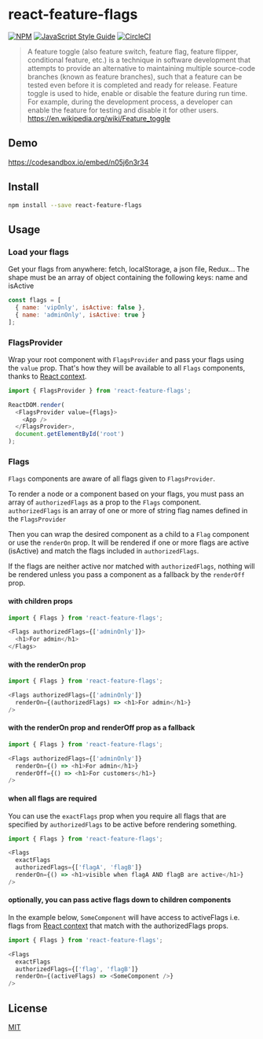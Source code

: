 # react-feature-flags

> 

[![NPM](https://img.shields.io/npm/v/react-feature-flags.svg)](https://www.npmjs.com/package/react-feature-flags) 
[![JavaScript Style Guide](https://img.shields.io/badge/code_style-standard-brightgreen.svg)](https://standardjs.com)
[![CircleCI](https://circleci.com/gh/romaindso/react-feature-flags/tree/master.svg?style=svg)](https://circleci.com/gh/romaindso/react-feature-flags/tree/master)


> A feature toggle (also feature switch, feature flag, feature flipper, conditional feature, etc.) is a technique in software development that attempts to provide an alternative to maintaining multiple source-code branches (known as feature branches), such that a feature can be tested even before it is completed and ready for release. Feature toggle is used to hide, enable or disable the feature during run time. For example, during the development process, a developer can enable the feature for testing and disable it for other users.
https://en.wikipedia.org/wiki/Feature_toggle

## Demo
https://codesandbox.io/embed/n05j6n3r34

## Install

```bash
npm install --save react-feature-flags
```

## Usage
### Load your flags
Get your flags from anywhere: fetch, localStorage, a json file, Redux...
The shape must be an array of object containing the following keys: name and isActive

```javascript
const flags = [
  { name: 'vipOnly', isActive: false },
  { name: 'adminOnly', isActive: true }
];
```

### FlagsProvider
Wrap your root component with `FlagsProvider` and pass your flags using the `value` prop.
That's how they will be available to all `Flags` components, thanks to [React context](https://reactjs.org/docs/context.html).

```javascript
import { FlagsProvider } from 'react-feature-flags';

ReactDOM.render(
  <FlagsProvider value={flags}>
    <App />
  </FlagsProvider>,
  document.getElementById('root')
);
```

### Flags
`Flags` components are aware of all flags given to `FlagsProvider`.

To render a node or a component based on your flags, you must pass an array of `authorizedFlags` as a prop to the `Flags` component. `authorizedFlags` is an array of one or more of string flag names defined in the `FlagsProvider`

Then you can wrap the desired component as a child to a `Flag` component or use the `renderOn` prop. It will be rendered if one or more flags are active (isActive) and match the flags included in `authorizedFlags`.

If the flags are neither active nor matched with `authorizedFlags`, nothing will be rendered unless you pass a component as a fallback by the `renderOff` prop.


#### with children props

```javascript
import { Flags } from 'react-feature-flags';

<Flags authorizedFlags={['adminOnly']}>
  <h1>For admin</h1>
</Flags>
```

#### with the renderOn prop

```javascript
import { Flags } from 'react-feature-flags';

<Flags authorizedFlags={['adminOnly']}
  renderOn={(authorizedFlags) => <h1>For admin</h1>}
/>
```

#### with the renderOn prop and renderOff prop as a fallback

```javascript
import { Flags } from 'react-feature-flags';

<Flags authorizedFlags={['adminOnly']}
  renderOn={() => <h1>For admin</h1>}
  renderOff={() => <h1>For customers</h1>}
/>
```

#### when all flags are required
You can use the `exactFlags` prop when you require all flags that are specified by `authorizedFlags` to be active before rendering something.


```javascript
import { Flags } from 'react-feature-flags';

<Flags
  exactFlags
  authorizedFlags={['flagA', 'flagB']}
  renderOn={() => <h1>visible when flagA AND flagB are active</h1>}
/>
```

#### optionally, you can pass active flags down to children components
In the example below, `SomeComponent` will have access to activeFlags i.e. flags from [React context](https://reactjs.org/docs/context.html)
that match with the authorizedFlags props.

```javascript
import { Flags } from 'react-feature-flags';

<Flags
  exactFlags
  authorizedFlags={['flag', 'flagB']}
  renderOn={(activeFlags) => <SomeComponent />}
/>
```

## License

[MIT](./LICENSE)
